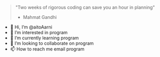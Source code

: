 > "Two weeks of rigorous coding can save you an hour in planning"
> - Mahmat Gandhi

- 👋 Hi, I’m @aitoAarni
- 👀 I’m interested in program
- 🌱 I’m currently learning program
- 💞️ I’m looking to collaborate on program
- 📫 How to reach me email program

<!---
aitoAarni/aitoAarni is a ✨ special ✨ repository because its `README.md` (this file) appears on your GitHub profile.
You can click the Preview link to take a look at your changes.
--->
